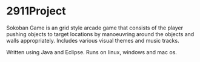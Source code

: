 # 2911Project
Sokoban Game is an grid style arcade game that consists of the player pushing objects to target locations by manoeuvring around the objects and walls appropriately. Includes various visual themes and music tracks.

Written using Java and Eclipse. Runs on linux, windows and mac os.
    
